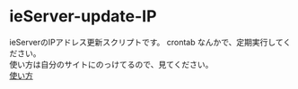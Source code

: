 # ieServer-update-IP
ieServerのIPアドレス更新スクリプトです。
crontab なんかで、定期実行してください。  
使い方は自分のサイトにのっけてるので、見てください。  
[使い方](https://idichi.tk/blog/20200201/)
